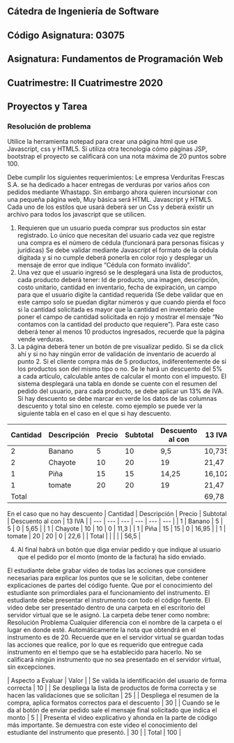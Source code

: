 ## Cátedra de Ingeniería de Software
## Código Asignatura: 03075
## Asignatura: Fundamentos de Programación Web
## Cuatrimestre: II Cuatrimestre 2020
## Proyectos y Tarea

### Resolución de problema
Utilice la herramienta notepad para crear una página html que use Javascript, css y HTML5. Si utiliza otra tecnología cómo páginas JSP, bootstrap el proyecto se calificará con una nota máxima de 20 puntos sobre 100.

Debe cumplir los siguientes requerimientos:
Le empresa Verduritas Frescas S.A. se ha dedicado a hacer entregas de verduras por varios años con pedidos mediante Whastapp. Sin embargo ahora quieren incursionar con una pequeña página web, Muy básica será HTML. Javascript y HTML5. Cada uno de los estilos que usará deberá ser un Css y deberá existir un archivo para todos los javascript que se utilicen.
1. Requieren que un usuario pueda comprar sus productos sin estar registrado. Lo único que necesitan del usuario cada vez que registre una compra es el número de cédula (funcionará para personas físicas y jurídicas) Se debe validar mediante Javascript el formato de la cédula digitada
y si no cumple deberá ponerla en color rojo y desplegar un mensaje de error que indique “Cédula con formato inválido”.
2. Una vez que el usuario ingresó se le desplegará una lista de productos, cada producto deberá tener: Id de producto, una imagen, descripción, costo unitario, cantidad en inventario, fecha de expiración, un campo para que el usuario digite la cantidad requerida (Se debe validar que en
este campo solo se puedan digitar números y que cuando pierda el foco si la cantidad solicitada es mayor que la cantidad en inventario debe poner el campo de cantidad solicitada en rojo y mostrar el mensaje “No contamos con la cantidad del producto que requiere”). Para este caso
deberá tener al menos 10 productos ingresados, recuerde que la página vende verduras.
3. La página deberá tener un botón de pre visualizar pedido. Si se da click ahí y si no hay ningún error de validación de inventario de acuerdo al punto 2. Si el cliente compra más de 5 productos, indiferentemente de si los productos son del mismo tipo o no. Se le hará un descuento del 5% a cada artículo, calculable antes de calcular el monto con el impuesto. El sistema desplegará una tabla en donde se cuente con el resumen del pedido del usuario, para cada producto, se debe aplicar un 13% de IVA. Si hay descuento se debe marcar en verde los datos de las columnas descuento y total sino en celeste. como ejemplo se puede ver la siguiente tabla en el caso en el que si hay descuento.

| Cantidad | Descripción | Precio | Subtotal | Descuento al con | 13 IVA | 
| --- | --- | --- | --- | --- | --- | 
| 2 | Banano | 5 | 10 | 9,5 | 10,735 | 
| 2 | Chayote | 10 | 20 | 19 | 21,47 | 
| 1 | Piña | 15 | 15 | 14,25 | 16,102 | 
| 1 | tomate | 20 | 20 | 19 | 21,47 | 
| Total |  |  |  | | 69,78 |

En el caso que no hay descuento
| Cantidad | Descripción | Precio | Subtotal | Descuento al con | 13 IVA | 
| --- | --- | --- | --- | --- | --- | 
| 1 | Banano | 5 | 5 | 0 | 5,65 | 
| 1 | Chayote | 10 | 10 | 0 | 11,3 | 
| 1 | Piña | 15 | 15 | 0 | 16,95 | 
| 1 | tomate | 20 | 20 | 0 | 22,6 | 
| Total  |  |  |  | | 56,5 |

4. Al final habrá un botón que diga enviar pedido y que indique al usuario que el pedido por el monto (monto de la factura) ha sido enviado.

El estudiante debe grabar video de todas las acciones que considere necesarias para explicar los puntos que se le solicitan, debe contener explicaciones de partes del código fuente. Que por el conocimiento del estudiante son primordiales para el funcionamiento del instrumento.
El estudiante debe presentar el instrumento con todo el código fuente. El video debe ser presentado dentro de una carpeta en el escritorio del servidor virtual que se le asignó. La carpeta debe tener como nombre: Resolución Problema
Cualquier diferencia con el nombre de la carpeta o el lugar en donde esté. Automáticamente la nota que obtendrá en el instrumento es de 20.
Recuerde que en el servidor virtual se guardan todas las acciones que realice, por lo que es requerido que entregue cada instrumento en el tiempo que se ha establecido para hacerlo. No se calificará ningún instrumento que no sea presentado en el servidor virtual, sin excepciones.

| Aspecto a Evaluar | Valor |
| Se valida la identificación del usuario de forma correcta | 10 | 
| Se despliega la lista de productos de forma correcta y se hacen las validaciones que se solicitan | 25 | 
| Despliega el resumen de la compra, aplica formatos correctos para el descuento | 30 | 
| Cuando se le da al botón de enviar pedido sale el mensaje final solicitado que indica el monto | 5 | 
| Presenta el video explicativo y ahonda en la parte de código más importante. Se demuestra con este video el conocimiento del estudiante del instrumento que presentó. | 30 | 
| Total | 100 | 
